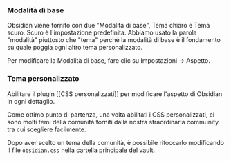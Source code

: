 ### Modalità di base

Obsidian viene fornito con due "Modalità di base", Tema chiaro e Tema scuro. Scuro è l'impostazione predefinita. Abbiamo usato la parola "modalità" piuttosto che "tema" perché la modalità di base è il fondamento su quale poggia ogni altro tema personalizzato.

Per modificare la Modalità di base, fare clic su Impostazioni → Aspetto.

### Tema personalizzato

Abilitare il plugin [[CSS personalizzati]] per modificare l'aspetto di Obsidian in ogni dettaglio.

Come ottimo punto di partenza, una volta abilitati i CSS personalizzati, ci sono molti temi della comunità forniti dalla nostra straordinaria community tra cui scegliere facilmente.

Dopo aver scelto un tema della comunità, è possibile ritoccarlo modificando il file `obsidian.css` nella cartella principale del vault.